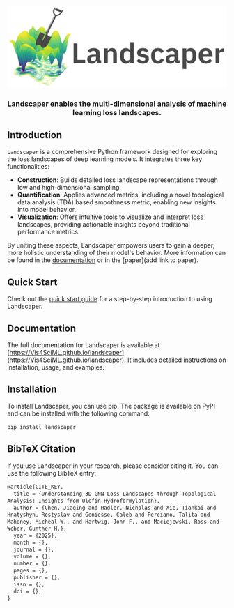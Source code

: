 <div align="center">

<img src="assets/logo.png" width="600">
<br>
<h3>Landscaper enables the multi-dimensional analysis of machine learning loss landscapes.</h3> 

</div>

## Introduction

`Landscaper` is a comprehensive Python framework designed for exploring the loss landscapes of deep learning models. It integrates three key functionalities:

- **Construction**: Builds detailed loss landscape representations through low and high-dimensional sampling.
- **Quantification**: Applies advanced metrics, including a novel topological data analysis (TDA) based smoothness metric, enabling new insights into model behavior.
- **Visualization**: Offers intuitive tools to visualize and interpret loss landscapes, providing actionable insights beyond traditional performance metrics.

By uniting these aspects, Landscaper empowers users to gain a deeper, more holistic understanding of their model's behavior. More information can be found in the [documentation](https://Vis4SciML.github.io/landscaper) or in the [paper](add link to paper).

## Quick Start

Check out the [quick start guide](https://Vis4SciML.github.io/landscaper/quick-start.md) for a step-by-step introduction to using Landscaper.

## Documentation
The full documentation for Landscaper is available at [https://Vis4SciML.github.io/landscaper](https://Vis4SciML.github.io/landscaper). It includes detailed instructions on installation, usage, and examples.

## Installation
To install Landscaper, you can use pip. The package is available on PyPI and can be installed with the following command:

```bash
pip install landscaper
```

## BibTeX Citation 
If you use Landscaper in your research, please consider citing it. You can use the following BibTeX entry:

```
@article{CITE_KEY,
  title = {Understanding 3D GNN Loss Landscapes through Topological Analysis: Insights from Olefin Hydroformylation},
  author = {Chen, Jiaqing and Hadler, Nicholas and Xie, Tiankai and Hnatyshyn, Rostyslav and Geniesse, Caleb and Perciano, Talita and Mahoney, Micheal W., and Hartwig, John F., and Maciejewski, Ross and Weber, Gunther H.},
  year = {2025},
  month = {},
  journal = {},
  volume = {},
  number = {},
  pages = {},
  publisher = {},
  issn = {},
  doi = {},
}
```
